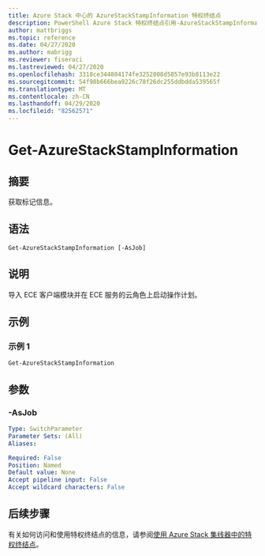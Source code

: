 ```yaml
---
title: Azure Stack 中心的 AzureStackStampInformation 特权终结点
description: PowerShell Azure Stack 特权终结点引用-AzureStackStampInformation
author: mattbriggs
ms.topic: reference
ms.date: 04/27/2020
ms.author: mabrigg
ms.reviewer: fiseraci
ms.lastreviewed: 04/27/2020
ms.openlocfilehash: 3318ce344804174fe3252808d5857e93b8113e22
ms.sourcegitcommit: 54f98b666bea9226c78f26dc255ddbdda539565f
ms.translationtype: MT
ms.contentlocale: zh-CN
ms.lasthandoff: 04/29/2020
ms.locfileid: "82562571"
---
```

# <a name="get-azurestackstampinformation"></a>Get-AzureStackStampInformation

## <a name="synopsis"></a>摘要
获取标记信息。

## <a name="syntax"></a>语法

```
Get-AzureStackStampInformation [-AsJob]
```

## <a name="description"></a>说明
导入 ECE 客户端模块并在 ECE 服务的云角色上启动操作计划。

## <a name="examples"></a>示例

### <a name="example-1"></a>示例 1
```
Get-AzureStackStampInformation
```

## <a name="parameters"></a>参数

### <a name="-asjob"></a>-AsJob


```yaml
Type: SwitchParameter
Parameter Sets: (All)
Aliases:

Required: False
Position: Named
Default value: None
Accept pipeline input: False
Accept wildcard characters: False
```


## <a name="next-steps"></a>后续步骤

有关如何访问和使用特权终结点的信息，请参阅[使用 Azure Stack 集线器中的特权终结点](https://docs.microsoft.com/azure-stack/operator/azure-stack-privileged-endpoint)。